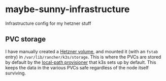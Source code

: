 # maybe-sunny-infrastructure
Infrastructure config for my hetzner stuff

## PVC storage

I have manually created a [Hetzner
volume](https://docs.hetzner.com/cloud/volumes/overview/), and mounted it (with
an `fstab` entry) in `/var/lib/rancher/k3s/storage`. This is where the PVCs are
stored by default by the [local-path
provisioner](https://github.com/rancher/local-path-provisioner) that k3s sets up
by default. This keeps the data in the various PVCs safe regardless of the node
itself surviving.